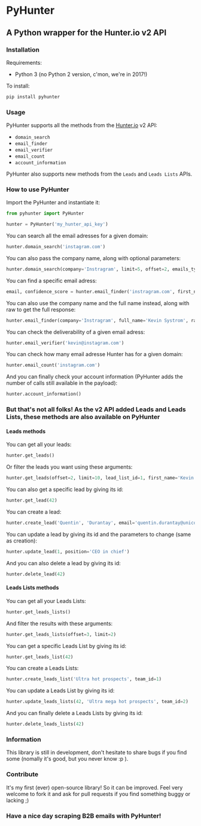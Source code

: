 # PyHunter

## A Python wrapper for the Hunter.io v2 API

### Installation

Requirements:

* Python 3 (no Python 2 version, c'mon, we're in 2017!)


To install:

```bash
pip install pyhunter
```

### Usage

PyHunter supports all the methods from the [Hunter.io](https://hunter.io/api/v2/docs) v2 API:

* `domain_search`
* `email_finder`
* `email_verifier`
* `email_count`
* `account_information`

PyHunter also supports new methods from the `Leads` and `Leads Lists` APIs.

### How to use PyHunter

Import the PyHunter and instantiate it:

```python
from pyhunter import PyHunter
```

```python
hunter = PyHunter('my_hunter_api_key')
```

You can search all the email adresses for a given domain:

```python
hunter.domain_search('instagram.com')
```

You can also pass the company name, along with optional parameters:

```python
hunter.domain_search(company='Instragram', limit=5, offset=2, emails_type='personal')
```

You can find a specific email adress:

```python
email, confidence_score = hunter.email_finder('instragram.com', first_name='Kevin', last_name='Systrom')
```

You can also use the company name and the full name instead, along with raw to get the full response:

```python
hunter.email_finder(company='Instragram', full_name='Kevin Systrom', raw=True)
```

You can check the deliverability of a given email adress:

```python
hunter.email_verifier('kevin@instagram.com')
```

You can check how many email adresse Hunter has for a given domain:

```python
hunter.email_count('instagram.com')
```

And you can finally check your account information (PyHunter adds the number of calls still available in the payload):

```python
hunter.account_information()
```

### But that's not all folks! As the v2 API added Leads and Leads Lists, these methods are also available on PyHunter

#### Leads methods

You can get all your leads:

```python
hunter.get_leads()
```

Or filter the leads you want using these arguments:

```python
hunter.get_leads(offset=2, limit=10, lead_list_id=1, first_name='Kevin', last_name='Systrom', email='kevin@instragram.com', company='Instagram', phone_number=0102030405, twitter='kevin')
```

You can also get a specific lead by giving its id:

```python
hunter.get_lead(42)
```

You can create a lead:

```python
hunter.create_lead('Quentin', 'Durantay', email='quentin.durantay@unicorn.io', position='CEO', company='Unicorn Consulting', company_size=10, confidence_score=100, website='unicornsaregreat.io', contry_code='FR', postal_code=75000, source='theinternet.com', linkedin_url='www.linkedin.com/in/masteroftheuniverse', phone_number=0102030405, twitter='quentindty', leads_list_id=1)
```

You can update a lead by giving its id and the parameters to change (same as creation):

```python
hunter.update_lead(1, position='CEO in chief')
```

And you can also delete a lead by giving its id:

```python
hunter.delete_lead(42)
```

#### Leads Lists methods

You can get all your Leads Lists:

```python
hunter.get_leads_lists()
```

And filter the results with these arguments:

```python
hunter.get_leads_lists(offset=3, limit=2)
```

You can get a specific Leads List by giving its id:

```python
hunter.get_leads_list(42)
```

You can create a Leads Lists:

```python
hunter.create_leads_list('Ultra hot prospects', team_id=1)
```

You can update a Leads List by giving its id:

```python
hunter.update_leads_lists(42, 'Ultra mega hot prospects', team_id=2)
```

And you can finally delete a Leads Lists by giving its id:

```python
hunter.delete_leads_lists(42)
```

### Information

This library is still in development, don't hesitate to share bugs if you find some (nomally it's good, but you never know :p ).

### Contribute

It's my first (ever) open-source library! So it can be improved. Feel very welcome to fork it and ask for pull requests if you find something buggy or lacking ;)

### Have a nice day scraping B2B emails with PyHunter!
